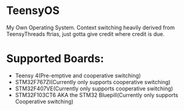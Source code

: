 # TeensyOS
My Own Operating System. Context switching heavily derived from TeensyThreads ftrias, just gotta give credit where credit is due. 

# Supported Boards: 

* Teensy 4(Pre-emptive and cooperative switching)
* STM32F767ZI(Currently only supports cooperative switching)
* STM32F407VE(Currently only supports cooperative switching)
* STM32F103CT6 AKA the STM32 Bluepill(Currently only supports Cooperative switching)